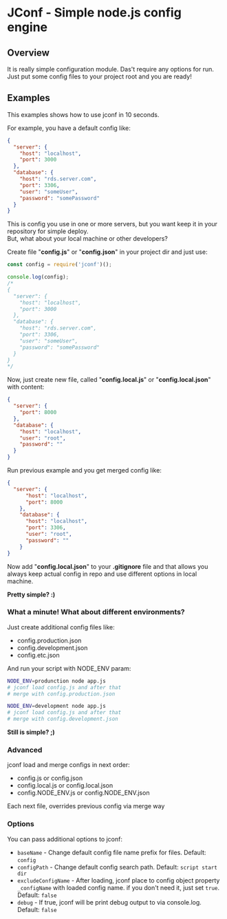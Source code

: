 # JConf - Simple node.js config engine

## Overview
It is really simple configuration module. Das't require any options for run.  
Just put some config files to your project root and you are ready!

## Examples
This examples shows how to use jconf in 10 seconds.

For example, you have a default config like: 
```json
{
  "server": {
    "host": "localhost",
    "port": 3000
  },
  "database": {
    "host": "rds.server.com",
    "port": 3306,
    "user": "someUser",
    "password": "somePassword"
  }
}
```

This is config you use in one or more servers, but you want keep it in your repository for simple deploy.  
But, what about your local machine or other developers?

Create file "**config.js**" or "**config.json**" in your project dir and just use:
```javascript
const config = require('jconf')();

console.log(config); 
/*
{
  "server": {
    "host": "localhost",
    "port": 3000
  },
  "database": {
    "host": "rds.server.com",
    "port": 3306,
    "user": "someUser",
    "password": "somePassword"
  }
}
*/
```

Now, just create new file, called "**config.local.js**" or "**config.local.json**" with content:
```json
{
  "server": {
    "port": 8000
  },
  "database": {
    "host": "localhost",
    "user": "root",
    "password": ""
  }
}
```

Run previous example and you get merged config like:

```json
{
  "server": {
      "host": "localhost",
      "port": 8000
    },
    "database": {
      "host": "localhost",
      "port": 3306,
      "user": "root",
      "password": ""
    }
}
```

Now add "**config.local.json**" to your **.gitignore** file and that allows you always keep actual config in repo and 
use different options in local machine.

**Pretty simple? :)**

### What a minute! What about different environments?

Just create additional config files like:
 - config.production.json
 - config.development.json
 - config.etc.json
 
 And run your script with NODE_ENV param:
 
```bash
NODE_ENV=produnction node app.js
# jconf load config.js and after that
# merge with config.production.json
```

```bash
NODE_ENV=development node app.js
# jconf load config.js and after that
# merge with config.development.json
```

**Still is simple? ;)**

### Advanced  

jconf load and merge configs in next order:
 - config.js or config.json
 - config.local.js or config.local.json
 - config.NODE_ENV.js or config.NODE_ENV.json
 
 Each next file, overrides previous config via merge way
  
### Options

You can pass additional options to jconf:

- `baseName` - Change default config file name prefix for files. Default: `config`
- `configPath` - Change default config search path. Default: `script start dir`
- `excludeConfigName` - After loading, jconf place to config object property `_configName` with loaded config name.
 if you don't need it, just set `true`. Default: `false`
- `debug` - If true, jconf will be print debug output to via console.log. Default: `false`